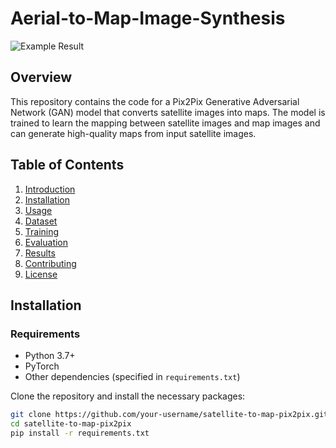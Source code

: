 # Aerial-to-Map-Image-Synthesis



![Example Result](https://github.com/Takshi18/Aerial-to-Map-Image-Synthesis/assets/121176455/d6e1e486-4b1d-41b1-bfc6-5b10ba54f504)


## Overview

This repository contains the code for a Pix2Pix Generative Adversarial Network (GAN) model that converts satellite images into maps. The model is trained to learn the mapping between satellite images and map images and can generate high-quality maps from input satellite images.

## Table of Contents

1. [Introduction](#satellite-image-to-map-conversion-using-pix2pix-gan)
2. [Installation](#installation)
3. [Usage](#usage)
4. [Dataset](#dataset)
5. [Training](#training)
6. [Evaluation](#evaluation)
7. [Results](#results)
8. [Contributing](#contributing)
9. [License](#license)

## Installation

### Requirements

- Python 3.7+
- PyTorch
- Other dependencies (specified in `requirements.txt`)

Clone the repository and install the necessary packages:

```bash
git clone https://github.com/your-username/satellite-to-map-pix2pix.git
cd satellite-to-map-pix2pix
pip install -r requirements.txt

